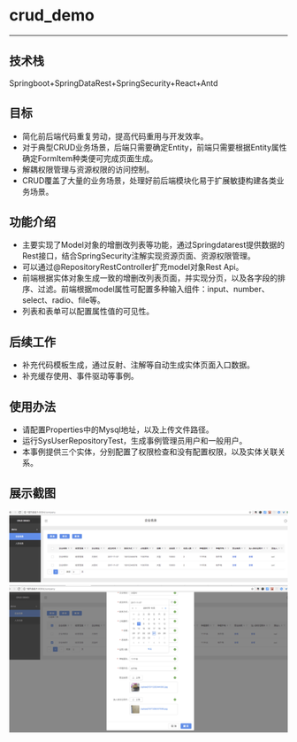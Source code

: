 # crud_demo
---

## 技术栈
Springboot+SpringDataRest+SpringSecurity+React+Antd

## 目标
* 简化前后端代码重复劳动，提高代码重用与开发效率。
* 对于典型CRUD业务场景，后端只需要确定Entity，前端只需要根据Entity属性确定FormItem种类便可完成页面生成。
* 解耦权限管理与资源权限的访问控制。
* CRUD覆盖了大量的业务场景，处理好前后端模块化易于扩展敏捷构建各类业务场景。

## 功能介绍
* 主要实现了Model对象的增删改列表等功能，通过Springdatarest提供数据的Rest接口，结合SpringSecurity注解实现资源页面、资源权限管理。
* 可以通过@RepositoryRestController扩充model对象Rest Api。
* 前端根据实体对象生成一致的增删改列表页面，并实现分页，以及各字段的排序、过滤。前端根据model属性可配置多种输入组件：input、number、select、radio、file等。
* 列表和表单可以配置属性值的可见性。

## 后续工作
* 补充代码模板生成，通过反射、注解等自动生成实体页面入口数据。
* 补充缓存使用、事件驱动等事例。

## 使用办法
* 请配置Properties中的Mysql地址，以及上传文件路径。
* 运行SysUserRepositoryTest，生成事例管理员用户和一般用户。
* 本事例提供三个实体，分别配置了权限检查和没有配置权限，以及实体关联关系。


## 展示截图

![image](https://github.com/WaylonSong/crud_demo/blob/master/intro/WechatIMG239.jpeg)
![image](https://github.com/WaylonSong/crud_demo/blob/master/intro/WechatIMG240.jpeg)
